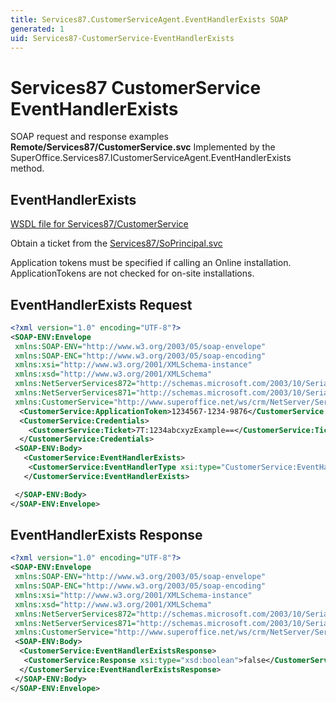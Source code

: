 ```yaml
---
title: Services87.CustomerServiceAgent.EventHandlerExists SOAP
generated: 1
uid: Services87-CustomerService-EventHandlerExists
---
```


# Services87 CustomerService EventHandlerExists

SOAP request and response examples **Remote/Services87/CustomerService.svc**
Implemented by the <see cref="M:SuperOffice.Services87.ICustomerServiceAgent.EventHandlerExists">SuperOffice.Services87.ICustomerServiceAgent.EventHandlerExists</see> method.

## EventHandlerExists

[WSDL file for Services87/CustomerService](../Services87-CustomerService.md)

Obtain a ticket from the [Services87/SoPrincipal.svc](../SoPrincipal/index.md)

Application tokens must be specified if calling an Online installation. ApplicationTokens are not checked for on-site installations.

## EventHandlerExists Request

```xml
<?xml version="1.0" encoding="UTF-8"?>
<SOAP-ENV:Envelope
 xmlns:SOAP-ENV="http://www.w3.org/2003/05/soap-envelope"
 xmlns:SOAP-ENC="http://www.w3.org/2003/05/soap-encoding"
 xmlns:xsi="http://www.w3.org/2001/XMLSchema-instance"
 xmlns:xsd="http://www.w3.org/2001/XMLSchema"
 xmlns:NetServerServices872="http://schemas.microsoft.com/2003/10/Serialization/Arrays"
 xmlns:NetServerServices871="http://schemas.microsoft.com/2003/10/Serialization/"
 xmlns:CustomerService="http://www.superoffice.net/ws/crm/NetServer/Services87">
  <CustomerService:ApplicationToken>1234567-1234-9876</CustomerService:ApplicationToken>
  <CustomerService:Credentials>
    <CustomerService:Ticket>7T:1234abcxyzExample==</CustomerService:Ticket>
  </CustomerService:Credentials>
 <SOAP-ENV:Body>
   <CustomerService:EventHandlerExists>
    <CustomerService:EventHandlerType xsi:type="CustomerService:EventHandlerType">Unknown</CustomerService:EventHandlerType>
   </CustomerService:EventHandlerExists>

 </SOAP-ENV:Body>
</SOAP-ENV:Envelope>

```

## EventHandlerExists Response

```xml
<?xml version="1.0" encoding="UTF-8"?>
<SOAP-ENV:Envelope
 xmlns:SOAP-ENV="http://www.w3.org/2003/05/soap-envelope"
 xmlns:SOAP-ENC="http://www.w3.org/2003/05/soap-encoding"
 xmlns:xsi="http://www.w3.org/2001/XMLSchema-instance"
 xmlns:xsd="http://www.w3.org/2001/XMLSchema"
 xmlns:NetServerServices872="http://schemas.microsoft.com/2003/10/Serialization/Arrays"
 xmlns:NetServerServices871="http://schemas.microsoft.com/2003/10/Serialization/"
 xmlns:CustomerService="http://www.superoffice.net/ws/crm/NetServer/Services87">
 <SOAP-ENV:Body>
  <CustomerService:EventHandlerExistsResponse>
   <CustomerService:Response xsi:type="xsd:boolean">false</CustomerService:Response>
  </CustomerService:EventHandlerExistsResponse>
 </SOAP-ENV:Body>
</SOAP-ENV:Envelope>

```
